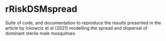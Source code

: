 # rRiskDSMspread
Suite of code, and documentation to reproduce the results presented in the article by Ickowciz et al (2021) modelling the spread and dispersal of dominant sterile male mosquitoes.
